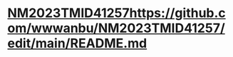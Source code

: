 # [NM2023TMID41257](https://github.com/wwwanbu/NM2023TMID41257/edit/main/README.md)https://github.com/wwwanbu/NM2023TMID41257/edit/main/README.md
